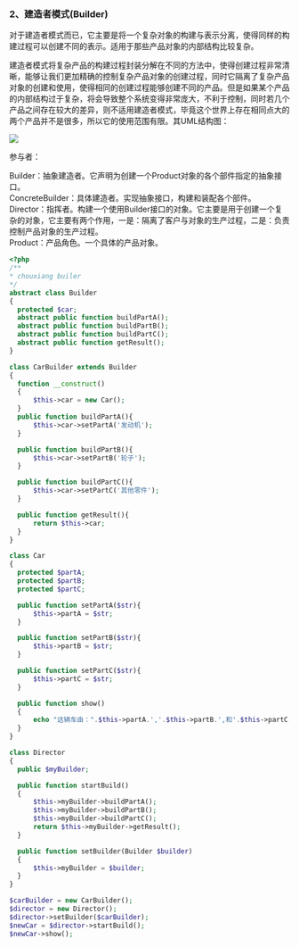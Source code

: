 ### 2、建造者模式\(Builder\)

对于建造者模式而已，它主要是将一个复杂对象的构建与表示分离，使得同样的构建过程可以创建不同的表示。适用于那些产品对象的内部结构比较复杂。

建造者模式将复杂产品的构建过程封装分解在不同的方法中，使得创建过程非常清晰，能够让我们更加精确的控制复杂产品对象的创建过程，同时它隔离了复杂产品对象的创建和使用，使得相同的创建过程能够创建不同的产品。但是如果某个产品的内部结构过于复杂，将会导致整个系统变得非常庞大，不利于控制，同时若几个产品之间存在较大的差异，则不适用建造者模式，毕竟这个世界上存在相同点大的两个产品并不是很多，所以它的使用范围有限。其UML结构图：

![](http://images.cnitblog.com/blog/381060/201310/08191342-1fb6ec5ff4734e7baaa87bb950cd8385.jpg)

参与者：

Builder：抽象建造者。它声明为创建一个Product对象的各个部件指定的抽象接口。  
ConcreteBuilder：具体建造者。实现抽象接口，构建和装配各个部件。  
Director：指挥者。构建一个使用Builder接口的对象。它主要是用于创建一个复杂的对象，它主要有两个作用，一是：隔离了客户与对象的生产过程，二是：负责控制产品对象的生产过程。  
Product：产品角色。一个具体的产品对象。

```php
<?php 
/**
* chouxiang builer
*/
abstract class Builder
{
  protected $car;
  abstract public function buildPartA();
  abstract public function buildPartB();
  abstract public function buildPartC();
  abstract public function getResult();
}

class CarBuilder extends Builder
{
  function __construct()
  {
      $this->car = new Car();
  }
  public function buildPartA(){
      $this->car->setPartA('发动机');
  }

  public function buildPartB(){
      $this->car->setPartB('轮子');
  }

  public function buildPartC(){
      $this->car->setPartC('其他零件');
  }

  public function getResult(){
      return $this->car;
  }
}

class Car
{
  protected $partA;
  protected $partB;
  protected $partC;

  public function setPartA($str){
      $this->partA = $str;
  }

  public function setPartB($str){
      $this->partB = $str;
  }

  public function setPartC($str){
      $this->partC = $str;
  }

  public function show()
  {
      echo "这辆车由：".$this->partA.','.$this->partB.',和'.$this->partC.'组成';
  }
}

class Director
{
  public $myBuilder;

  public function startBuild()
  {
      $this->myBuilder->buildPartA();
      $this->myBuilder->buildPartB();
      $this->myBuilder->buildPartC();
      return $this->myBuilder->getResult();
  }

  public function setBuilder(Builder $builder)
  {
      $this->myBuilder = $builder;
  }
}

$carBuilder = new CarBuilder();
$director = new Director();
$director->setBuilder($carBuilder);
$newCar = $director->startBuild();
$newCar->show();
```



